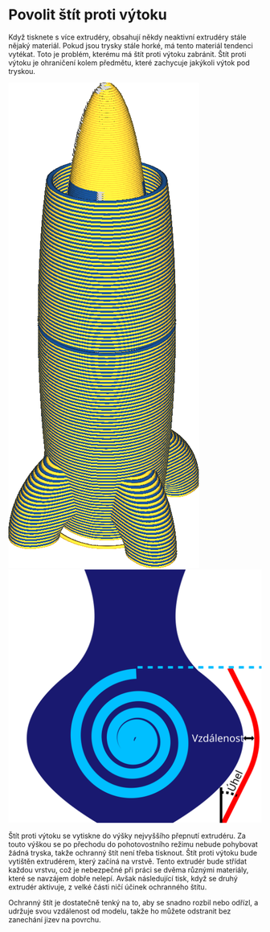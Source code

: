 Povolit štít proti výtoku
====
Když tisknete s více extrudéry, obsahují někdy neaktivní extrudéry stále nějaký materiál. Pokud jsou trysky stále horké, má tento materiál tendenci vytékat. Toto je problém, kterému má štít proti výtoku zabránit. Štít proti výtoku je ohraničení kolem předmětu, které zachycuje jakýkoli výtok pod tryskou.

![Ochranný štít proti výtoku je vytištěn prvním extrudérem vrstvy, což způsobuje střídavé vzory, pokud je tisk prováděn pomocí dvou extruderů](../../../articles/images/ooze_shield.png)
![Některé parametry mohou být upraveny pro ochranu proti úniku](../images/ooze_shield_cs.svg)

Štít proti výtoku se vytiskne do výšky nejvyššího přepnutí extrudéru. Za touto výškou se po přechodu do pohotovostního režimu nebude pohybovat žádná tryska, takže ochranný štít není třeba tisknout. Štít proti výtoku bude vytištěn extrudérem, který začíná na vrstvě. Tento extrudér bude střídat každou vrstvu, což je nebezpečné při práci se dvěma různými materiály, které se navzájem dobře nelepí. Avšak následující tisk, když se druhý extrudér aktivuje, z velké části ničí účinek ochranného štítu.

Ochranný štít je dostatečně tenký na to, aby se snadno rozbil nebo odřízl, a udržuje svou vzdálenost od modelu, takže ho můžete odstranit bez zanechání jizev na povrchu.